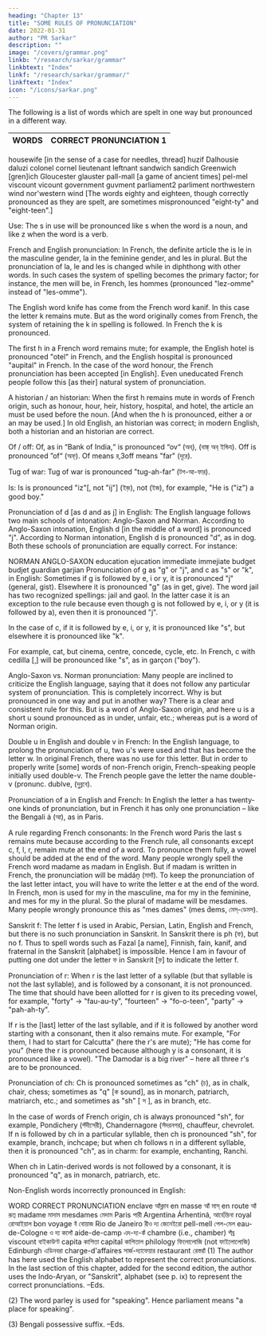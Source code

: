 ```yaml
---
heading: "Chapter 13"
title: "SOME RULES OF PRONUNCIATION"
date: 2022-01-31
author: "PR Sarkar"
description: ""
image: "/covers/grammar.png"
linkb: "/research/sarkar/grammar"
linkbtext: "Index"
linkf: "/research/sarkar/grammar/"
linkftext: "Index"
icon: "/icons/sarkar.png"
---
```



The following is a list of words which are spelt in one way but pronounced in a different way.

WORDS |	CORRECT PRONUNCIATION 1
--- | ---
housewife [in the sense of a case for needles, thread]	huzif
Dalhousie	daluzi
colonel	cornel
lieutenant	leftnant
sandwich	sandich
Greenwich	[gren]ich
Gloucester	glauster
pall-mall [a game of ancient times]	pel-mel
viscount	vicount
government	guvment
parliament2	parliment
northwestern wind	nor'western wind
[The words eighty and eighteen, though correctly pronounced as they are spelt, are sometimes mispronounced "eight-ty" and "eight-teen".]

Use: The s in use will be pronounced like s when the word is a noun, and like z when the word is a verb.

French and English pronunciation: In French, the definite article the is le in the masculine gender, la in the feminine gender, and les in plural. But the pronunciation of la, le and les is changed while in diphthong with other words. In such cases the system of spelling becomes the primary factor; for instance, the men will be, in French, les hommes (pronounced "lez-omme" instead of "les-omme").

The English word knife has come from the French word kanif. In this case the letter k remains mute. But as the word originally comes from French, the system of retaining the k in spelling is followed. In French the k is pronounced.

The first h in a French word remains mute; for example, the English hotel is pronounced "otel" in French, and the English hospital is pronounced "aupital" in French. In the case of the word honour, the French pronunciation has been accepted [in English]. Even uneducated French people follow this [as their] natural system of pronunciation.

A historian / an historian: When the first h remains mute in words of French origin, such as honour, hour, heir, history, hospital, and hotel, the article an must be used before the noun. [And when the h is pronounced, either a or an may be used.] In old English, an historian was correct; in modern English, both a historian and an historian are correct.

Of / off: Of, as in “Bank of India,“ is pronounced “ov“ (অব্), (বাঙ্ক্ অব্ ইন্ডিয). Off is pronounced ”of“ (অফ্). Of means র,3off means "far" (দূরে).

Tug of war: Tug of war is pronounced "tug-ah-far" (টগ-আ-ফার).

Is: Is is pronounced "iz"[, not "ij"] (ইজ়), not (ইজ), for example, "He is ("iz") a good boy."

Pronunciation of d [as d and as j] in English: The English language follows two main schools of intonation: Anglo-Saxon and Norman. According to Anglo-Saxon intonation, English d [in the middle of a word] is pronounced "j". According to Norman intonation, English d is pronounced "d", as in dog. Both these schools of pronunciation are equally correct. For instance:

NORMAN	ANGLO-SAXON
education	ejucation
immediate	immejiate
budget	budjet
guardian	garjian
Pronunciation of g as "g" or "j", and c as "s" or "k", in English: Sometimes if g is followed by e, i or y, it is pronounced "j" (general, gist). Elsewhere it is pronounced "g" (as in get, give). The word jail has two recognized spellings: jail and gaol. In the latter case it is an exception to the rule because even though g is not followed by e, i, or y (it is followed by a), even then it is pronounced "j".

In the case of c, if it is followed by e, i, or y, it is pronounced like "s", but elsewhere it is pronounced like "k".

For example, cat, but cinema, centre, concede, cycle, etc. In French, c with cedilla [¸] will be pronounced like "s", as in garçon ("boy").

Anglo-Saxon vs. Norman pronunciation: Many people are inclined to criticize the English language, saying that it does not follow any particular system of pronunciation. This is completely incorrect. Why is but pronounced in one way and put in another way? There is a clear and consistent rule for this. But is a word of Anglo-Saxon origin, and here u is a short u sound pronounced as in under, unfair, etc.; whereas put is a word of Norman origin.

Double u in English and double v in French: In the English language, to prolong the pronunciation of u, two u's were used and that has become the letter w. In original French, there was no use for this letter. But in order to properly write [some] words of non-French origin, French-speaking people initially used double-v. The French people gave the letter the name double-v (pronunc. dublve, (দুব্লবে).

Pronunciation of a in English and French: In English the letter a has twenty-one kinds of pronunciation, but in French it has only one pronunciation – like the Bengali á (আ), as in Paris.

A rule regarding French consonants: In the French word Paris the last s remains mute because according to the French rule, all consonants except c, f, l, r, remain mute at the end of a word. To pronounce them fully, a vowel should be added at the end of the word. Many people wrongly spell the French word madame as madam in English. But if madam is written in French, the pronunciation will be mádáṋ (মাদাঁ). To keep the pronunciation of the last letter intact, you will have to write the letter e at the end of the word. In French, mon is used for my in the masculine, ma for my in the feminine, and mes for my in the plural. So the plural of madame will be mesdames. Many people wrongly pronounce this as "mes dames" (mes d́ems, মেস্-ডেমস).

Sanskrit f: The letter f is used in Arabic, Persian, Latin, English and French, but there is no such pronunciation in Sanskrit. In Sanskrit there is ph (ফ), but no f. Thus to spell words such as Fazal [a name], Finnish, fain, kanif, and fraternal in the Sanskrit [alphabet] is impossible. Hence I am in favour of putting one dot under the letter ফ in Sanskrit [ফ়] to indicate the letter f.

Pronunciation of r: When r is the last letter of a syllable (but that syllable is not the last syllable), and is followed by a consonant, it is not pronounced. The time that should have been allotted for r is given to its preceding vowel, for example, "forty" → "fau-au-ty", "fourteen" → "fo-o-teen", "party" → "pah-ah-ty".

If r is the [last] letter of the last syllable, and if it is followed by another word starting with a consonant, then it also remains mute. For example, "For them, I had to start for Calcutta" (here the r's are mute); "He has come for you" (here the r is pronounced because although y is a consonant, it is pronounced like a vowel). "The Damodar is a big river" – here all three r's are to be pronounced.

Pronunciation of ch: Ch is pronounced sometimes as "ch" (চ), as in chalk, chair, chess; sometimes as "q" [ক sound], as in monarch, patriarch, matriarch, etc.; and sometimes as "sh" [ স ], as in branch, etc.

In the case of words of French origin, ch is always pronounced "sh", for example, Pondichery (পঁদীসেরী), Chandernagore (সঁদরনগর), chauffeur, chevrolet. If n is followed by ch in a particular syllable, then ch is pronounced "sh", for example, branch, inchcape; but when ch follows n in a different syllable, then it is pronounced "ch", as in charm: for example, enchanting, Ranchi.

When ch in Latin-derived words is not followed by a consonant, it is pronounced "q", as in monarch, patriarch, etc.

Non-English words incorrectly pronounced in English:

WORD	CORRECT PRONUNCIATION
enclave	আঁক্লাব
en masse	আঁ মাস্
en route	আঁ রূত্
madame	মাদাম
mesdames	মেদাম
Paris	পারী
Argentina	Árhentiná, আর্হেন্তিনা
royal	রোআইয়াল
bon voyage	বঁ বোয়াজ
Rio de Janeiro	রীও দ্য জেনেইরো
pell-mell	পেল-মেল
eau-de-Cologne	ও দ্য কলোঁ
aide-de-camp	এদ-দ্য-কঁ
chambre (i.e., chamber)	শঁব্র
viscount	বাইকাউণ্ট
capita	কাপিতা
capital	কাপিতাল
philology	ফিলোলোজি (not ফাইলোলোজি)
Edinburgh	এডিনবরা
charge-d'affaires	সার্জ-দ্যাফেয়ার
restaurant	রেস্তরাঁ
(1) The author has here used the English alphabet to represent the correct pronunciations. In the last section of this chapter, added for the second edition, the author uses the Indo-Aryan, or "Sanskrit", alphabet (see p. ix) to represent the correct pronunciations. –Eds.

(2) The word parley is used for "speaking". Hence parliament means "a place for speaking".

(3) Bengali possessive suffix. –Eds.
